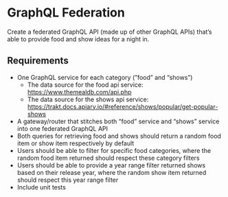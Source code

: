 # GraphQL Federation

Create a federated GraphQL API (made up of other GraphQL APIs) that’s able to provide food and show ideas for a night in.

## Requirements

- One GraphQL service for each category (”food” and “shows”)
  - The data source for the food api service: https://www.themealdb.com/api.php
  - The data source for the shows api service: https://trakt.docs.apiary.io/#reference/shows/popular/get-popular-shows
- A gateway/router that stitches both “food” service and “shows” service into one federated GraphQL API
- Both queries for retrieving food and shows should return a random food item or show item respectively by default
- Users should be able to filter for specific food categories, where the random food item returned should respect these category filters
- Users should be able to provide a year range filter returned shows based on their release year, where the random show item returned should respect this year range filter
- Include unit tests
